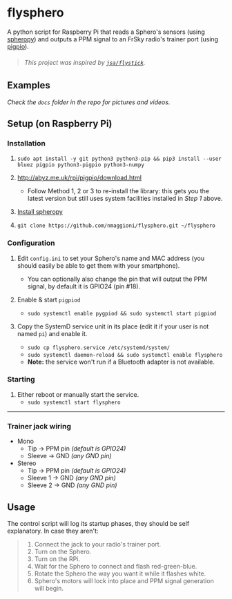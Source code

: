 # flysphero

A python script for Raspberry Pi that reads a Sphero's sensors
(using [spheropy](https://github.com/darin-costello/spheropy)) and outputs a PPM signal to an FrSky radio's trainer port (using [pigpio](http://abyz.me.uk/rpi/pigpio/python.html)).

> ###### This project was inspired by [`jsa/flystick`](https://github.com/jsa/flystick).

## Examples

_Check the `docs` folder in the repo for pictures and videos._

## Setup (on Raspberry Pi)

### Installation

1. `sudo apt install -y git python3 python3-pip && pip3 install --user bluez pigpio python3-pigpio python3-numpy`

2. http://abyz.me.uk/rpi/pigpio/download.html
	+ Follow Method 1, 2 or 3 to re-install the library: this gets you the latest version but still uses system facilities installed in _Step 1_ above.

3. [Install spheropy](https://github.com/darin-costello/spheropy#unofficial-python-sdk-for-sphero)

4. `git clone https://github.com/nmaggioni/flysphero.git ~/flysphero`

### Configuration

1. Edit `config.ini` to set your Sphero's name and MAC address (you should easily be able to get them with your smartphone).
	+ You can optionally also change the pin that will output the PPM signal, by default it is GPIO24 (pin #18).

4. Enable & start `pigpiod`
	+ `sudo systemctl enable pygpiod && sudo systemctl start pigpiod`

5. Copy the SystemD service unit in its place (edit it if your user is not named `pi`) and enable it.
	+ `sudo cp flysphero.service /etc/systemd/system/`
	+ `sudo systemctl daemon-reload && sudo systemctl enable flysphero`
	+ **Note:** the service won't run if a Bluetooth adapter is not available.

### Starting

1. Either reboot or manually start the service.
	+ `sudo systemctl start flysphero`

---

### Trainer jack wiring

+ Mono
	+ Tip &rarr; PPM pin _(default is GPIO24)_
	+ Sleeve &rarr; GND _(any GND pin)_
+ Stereo
	+ Tip &rarr; PPM pin _(default is GPIO24)_
	+ Sleeve 1 &rarr; GND _(any GND pin)_
	+ Sleeve 2 &rarr; GND _(any GND pin)_

## Usage

The control script will log its startup phases, they should be self explanatory. In case they aren't:

> 1. Connect the jack to your radio's trainer port.
> 2. Turn on the Sphero.
> 3. Turn on the RPi.
> 4. Wait for the Sphero to connect and flash red-green-blue.
> 5. Rotate the Sphero the way you want it while it flashes white.
> 6. Sphero's motors will lock into place and PPM signal generation will begin.